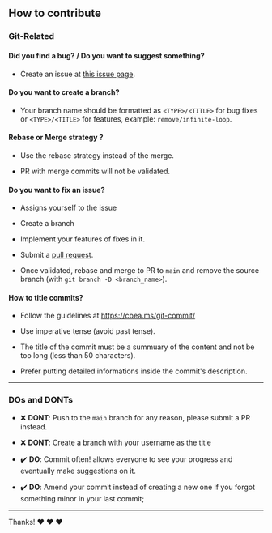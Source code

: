 ## How to contribute

### Git-Related

#### **Did you find a bug?** / **Do you want to suggest something?**

- Create an issue at [this issue page](https://github.com/EnzoDrapron/T-WEB-Count-Of-Money/issues).

#### **Do you want to create a branch?**

- Your branch name should be formatted as `<TYPE>/<TITLE>` for bug fixes or `<TYPE>/<TITLE>` for features, example: `remove/infinite-loop`.

#### **Rebase or Merge strategy ?**

- Use the rebase strategy instead of the merge.

- PR with merge commits will not be validated.

#### **Do you want to fix an issue?**

- Assigns yourself to the issue

- Create a branch

- Implement your features of fixes in it.

- Submit a [pull request](https://github.com/EnzoDrapron/T-WEB-Count-Of-Money/pulls).

- Once validated, rebase and merge to PR to `main` and remove the source branch (with `git branch -D <branch_name>`).

#### **How to title commits?**

- Follow the guidelines at https://cbea.ms/git-commit/

- Use imperative tense (avoid past tense).

- The title of the commit must be a summuary of the content and not be too long (less than 50 characters).

- Prefer putting detailed informations inside the commit's description.


---


### **DOs and DONTs**

- :x: **DONT**: Push to the `main` branch for any reason, please submit a PR instead.

- :x: **DONT**: Create a branch with your username as the title

- :heavy_check_mark: **DO**: Commit often! allows everyone to see your progress and eventually make suggestions on it.

- :heavy_check_mark: **DO**: Amend your commit instead of creating a new one if you forgot something minor in your last commit;

---

Thanks! :heart: :heart: :heart:
